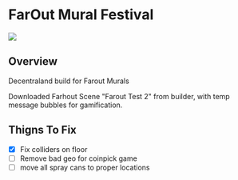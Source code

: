 # FarOut Mural Festival
![](https://i.imgur.com/KbYE8om.png)

## Overview
Decentraland build for Farout Murals

Downloaded Farhout Scene "Farout Test 2" from builder, with temp message bubbles for gamification.

## Thigns To Fix
- [x] Fix colliders on floor
- [ ] Remove bad geo for coinpick game
- [ ] move all spray cans to proper locations
